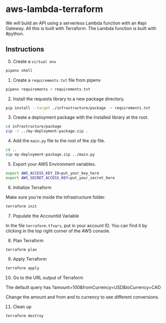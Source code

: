 # aws-lambda-terraform

We will build an API using a serverless Lambda function with an #api  Gateway. All this is built with Terraform. The Lambda function is built with #python.

## Instructions

0. Create a `virtual env` 

```bash
pipenv shell
```

1. Create a `requirements.txt` file from pipenv

```bash
pipenv requirements > requirements.txt
```

2. Install the requests library to a new package directory.

```bash
pip install --target ./infrastructure/package -r requirements.txt
```

3. Create a deployment package with the installed library at the root.

```bash
cd infrastructure/package
zip -r ../my-deployment-package.zip .
```

4. Add the `main.py` file to the root of the zip file.

```bash
cd ..
zip my-deployment-package.zip ../main.py
```

5. Export your AWS Environment variables.

```bash
export AWS_ACCESS_KEY_ID=put_your_key_here
export AWS_SECRET_ACCESS_KEY=put_your_secret_here
```

6. Initialize Terraform

Make sure you're inside the infrastructure folder.

```bash
terraform init
```

7. Populate the AccountId Variable

In the file `terraform.tfvars`, put in your account ID. You can find it by clicking in the top right corner of the AWS console.

8. Plan Terraform

```bash
terraform plan
```

9. Apply Terraform

```bash
terraform apply
```

10. Go to the URL output of Terraform

The default query has ?amount=100&fromCurrency=USD&toCurrency=CAD

Change the amount and from and to currency to see different conversions.

11. Clean up

```bash
terraform destroy
```
